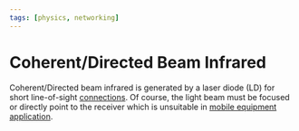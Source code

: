 ```yaml
---
tags: [physics, networking]
---
```


# Coherent/Directed Beam Infrared

Coherent/Directed beam infrared is generated by a laser diode (LD) for short
line-of-sight [connections](202304061144.md). Of course, the light beam must be
focused or directly point to the receiver which is unsuitable in
[mobile equipment application](202303292147.md).
